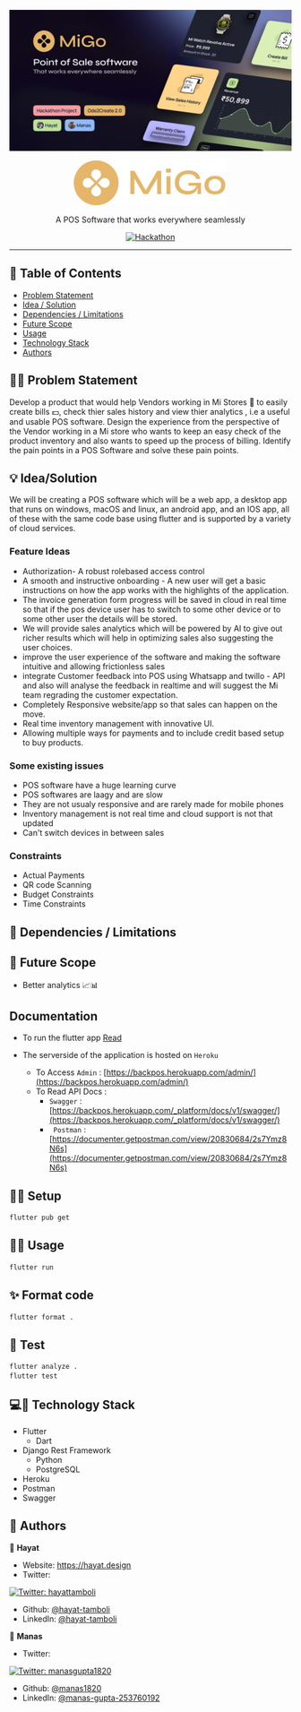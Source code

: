 <p align="center">
<img src="./assets/file_cover.png" alt="Project logo"></a>
</p>
</p>

<p align="center">
<img src="./assets/migo_logo.png" alt="Project logo"></a>
<p  align="center">A POS Software that works everywhere seamlessly</p>

<div align="center">

[![Hackathon](https://img.shields.io/badge/hackathon-Ode2Create%202.0-orange.svg)](https://hacknu2-0.github.io/)

</div>

---

## 📝 Table of Contents
- [Problem Statement](#problem_statement)
- [Idea / Solution](#idea)
- [Dependencies / Limitations](#limitations)
- [Future Scope](#future_scope)
- [Usage](#usage)
- [Technology Stack](#tech_stack)
- [Authors](#authors)

<a name="problem_statement"></a>

## 🐱‍👤 Problem Statement

Develop a product that would help Vendors working in Mi Stores 🏪 to easily create bills 💵, check thier sales history and view thier analytics , i.e a useful and usable POS software. Design the experience from the perspective of the Vendor working in a Mi store who wants to keep an easy check of the product inventory and also wants to speed up the process of billing. Identify the pain points in a POS Software and solve these pain points.
<a name="idea"></a>

## 💡 Idea/Solution

We will be creating a POS software which will be a web app, a desktop app that runs on windows, macOS and linux, an android app, and an IOS app, all of these with the same code base using flutter and is supported by a variety of cloud services.

### Feature Ideas
- Authorization- A robust rolebased access control
- A smooth and instructive onboarding - A new user will get a basic instructions on how the app works with the highlights of the application.
- The invoice generation form progress will be saved in cloud in real time so that if the pos device user has to switch to some other device or to some other user the details will be stored.
- We will provide sales analytics which will be powered by AI to give out richer results which will help in optimizing sales also suggesting the user choices.
- improve the user experience of the software and making the software intuitive and allowing frictionless sales
- integrate Customer feedback into POS using Whatsapp and twillo - API and also will analyse the feedback in realtime and will suggest the Mi team regrading the customer expectation.
- Completely Responsive website/app so that sales can happen on the move.
- Real time inventory management with innovative UI.
- Allowing multiple ways for payments and to include credit based setup to buy products.

### Some existing issues
- POS software have a huge learning curve
- POS softwares are laagy and are slow
- They are not usualy responsive and are rarely made for mobile phones
- Inventory management is not real time and cloud support is not that updated
- Can't switch devices in between sales

### Constraints
- Actual Payments
- QR code Scanning
- Budget Constraints
- Time Constraints

<a name="limitations"></a>

## 🚧 Dependencies / Limitations

<a name="future_scope"></a>

## 🔮 Future Scope

- Better analytics 📈📊

## Documentation
- To run the flutter app [Read](#usage)

- The serverside of the application is hosted on ```Heroku```
  - To Access ```Admin``` : [https://backpos.herokuapp.com/admin/](https://backpos.herokuapp.com/admin/)
  - To Read API Docs : 
    - ```Swagger``` : [https://backpos.herokuapp.com/_platform/docs/v1/swagger/](https://backpos.herokuapp.com/_platform/docs/v1/swagger/)
    - ``` Postman``` : [https://documenter.getpostman.com/view/20830684/2s7Ymz8N6s](https://documenter.getpostman.com/view/20830684/2s7Ymz8N6s)


<a name="usage"></a>

## 👷‍♂️ Setup


```sh
flutter pub get
```

## 👷‍♂️ Usage

```sh
flutter run
```

## ✨ Format code

```sh
flutter format .
```

## 🧪 Test

```sh
flutter analyze .
flutter test
```

<a name="tech_stack"></a>

## 💻📱 Technology Stack

- Flutter
  - Dart
- Django Rest Framework
  - Python
  - PostgreSQL
- Heroku
- Postman
- Swagger

<a name="authors"></a>

## 👥 Authors

👤 **Hayat**

* Website: https://hayat.design
* Twitter:
<a href="https://twitter.com/hayattamboli" target="_blank">
    <img alt="Twitter: hayattamboli" src="https://img.shields.io/twitter/follow/hayattamboli.svg?style=social" />
  </a>
  
* Github: [@hayat-tamboli](https://github.com/hayat-tamboli)
* LinkedIn: [@hayat-tamboli](https://linkedin.com/in/hayat-tamboli)

👤 **Manas**

* Twitter: 
<a href="https://twitter.com/manasgupta1820" target="_blank">
    <img alt="Twitter: manasgupta1820" src="https://img.shields.io/twitter/follow/manasgupta1820.svg?style=social" />
  </a>
  
* Github: [@manas1820](https://github.com/manas1820)
* LinkedIn: [@manas-gupta-253760192](https://www.linkedin.com/in/manas-gupta-253760192)




